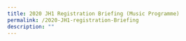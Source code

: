 ```yaml
---
title: 2020 JH1 Registration Briefing (Music Programme)
permalink: /2020-JH1-registration-Briefing
description: ""
---
```

